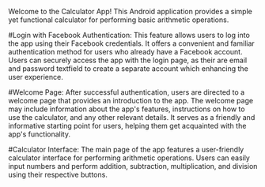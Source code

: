 Welcome to the Calculator App! This Android application provides a simple yet functional calculator for performing basic arithmetic operations.

#Login with Facebook Authentication:
This feature allows users to log into the app using their Facebook credentials.
It offers a convenient and familiar authentication method for users who already have a Facebook account.
Users can securely access the app with the login page, as their are email and password textfield  to create a separate account which enhancing the user experience.

#Welcome Page:
After successful authentication, users are directed to a welcome page that provides an introduction to the app.
The welcome page may include information about the app's features, instructions on how to use the calculator, and any other relevant details.
It serves as a friendly and informative starting point for users, helping them get acquainted with the app's functionality.

#Calculator Interface:
The main page of the app features a user-friendly calculator interface for performing arithmetic operations.
Users can easily input numbers and perform addition, subtraction, multiplication, and division using their respective buttons.
